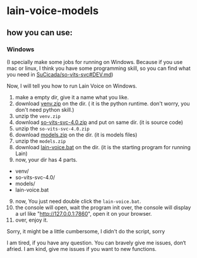 # lain-voice-models

## how you can use:
### Windows
(I specially make some jobs for running on Windows. Because if you use mac or linux, I think you have some programming skill, 
so you can find what you need in [SuCicada/so-vits-svc#DEV.md](https://github.com/SuCicada/so-vits-svc/blob/4.0/DEV.md))

Now, I will tell you how to run Lain Voice on Windows.


1. make a empty dir, give it a name what you like.
1. download [venv.zip]() on the dir. ( it is the python runtime. don't worry, you don't need python skill.)
2. unzip the `venv.zip` 
3. download [so-vits-svc-4.0.zip](https://github.com/SuCicada/so-vits-svc/archive/refs/heads/4.0.zip) and put on same dir. (it is source code)
4. unzip the `so-vits-svc-4.0.zip`
5. download [models.zip]() on the dir. (it is models files)
6. unzip the `models.zip`
7. download [lain-voice.bat]() on the dir. (it is the starting program for running Lain)
8. now, your dir has 4 parts.
  - venv/
  - so-vits-svc-4.0/
  - models/
  - lain-voice.bat
9. now, You just need double click the `lain-voice.bat`.
10. the console will open, wait the program init over, the console will display a url like "http://127.0.0.1:7860",  open it on your browser.
11. over, enjoy it.


Sorry, it might be a little cumbersome, I didn't do the script, sorry 

I am tired, if you have any question. You can bravely give me issues, don‘t afried. 
I am kind, give me issues if you want to new functions.
